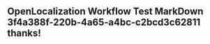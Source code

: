 <properties
ms.topic="hero-topic"
ms.test1="hero-topic"
ms.test2="test"/>

## OpenLocalization Workflow Test MarkDown 3f4a388f-220b-4a65-a4bc-c2bcd3c62811 thanks!
